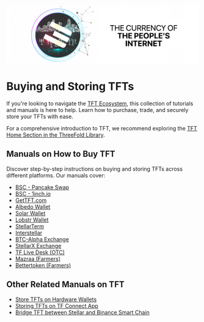 ![](./img/tft.png)

# Buying and Storing TFTs

If you're looking to navigate the [TFT Ecosystem](https://github.com/threefoldfoundation/info_threefold_pub/blob/development/wiki/tokens/tft_ecosystem), this collection of tutorials and manuals is here to help. Learn how to purchase, trade, and securely store your TFTs with ease.

For a comprehensive introduction to TFT, we recommend exploring the [TFT Home Section in the ThreeFold Library](https://github.com/threefoldfoundation/info_threefold_pub/blob/development/wiki/tokens/tokens_home).

## Manuals on How to Buy TFT
Discover step-by-step instructions on buying and storing TFTs across different platforms. Our manuals cover:

- [BSC - Pancake Swap](https://library.threefold.me/info/manual/#/tokens/threefold__tft_binance_defi)
- [BSC - 1inch.io](https://library.threefold.me/info/manual/#/tokens/threefold__tft_1inch)
- [GetTFT.com](https://gettft.com/gettft/#how-it-works)
- [Albedo Wallet](https://library.threefold.me/info/manual/#/tokens/threefold__albedo)
- [Solar Wallet](https://library.threefold.me/info/manual/#/tokens/threefold__solar_wallet)
- [Lobstr Wallet](https://library.threefold.me/info/manual/#/tokens/threefold__lobstr_wallet)
- [StellarTerm](https://library.threefold.me/info/manual/#/tokens/threefold__tft_stellarterm)
- [Interstellar](https://library.threefold.me/info/manual/#/tokens/threefold__tft_interstellar)
- [BTC-Alpha Exchange](https://library.threefold.me/info/manual/#/tokens/threefold__tft_btc_alpha)
- [StellarX Exchange](https://library.threefold.me/info/manual/#/tokens/threefold__tft_stellarx)
- [TF Live Desk (OTC)](https://library.threefold.me/info/manual/#/tokens/threefold__tft_otc)
- [Mazraa (Farmers)](https://library.threefold.me/info/manual/#/tokens/threefold__tft_mazraa)
- [Bettertoken (Farmers)](https://library.threefold.me/info/manual/#/tokens/threefold__tft_bettertoken)

## Other Related Manuals on TFT
- [Store TFTs on Hardware Wallets](https://forum.threefold.io/t/storing-tft-on-hardware-wallets/802)
- [Storing TFTs on TF Connect App](https://library.threefold.me/info/manual/#/tokens/threefold__wiki_3bot_connect_wallet)
- [Bridge TFT between Stellar and Binance Smart Chain](https://library.threefold.me/info/manual/#/tokens/threefold__tft_bsc_bridge)